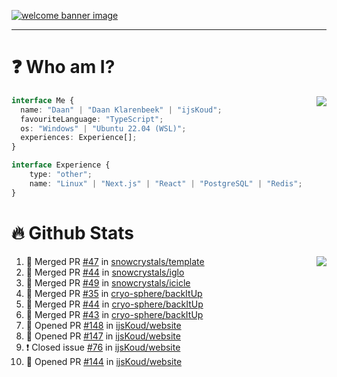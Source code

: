 <h1 align="center" style="display:none;"></h1>

<a href="https://ijskoud.dev/"><img src="https://cdn.ijskoud.dev/files/IIcds5oPKl.png" alt="welcome banner image" /></a>

---

# ❓ Who am I?

<img align="right" src="http://gh-stats.ijskoud.dev/api/top-langs?username=ijsKoud&cache_seconds=1800&layout=compact&hide_border=true&hide_rank=true&show_icons=true&theme=dark&title_color=ffffff&hide_border=true&locale=en" />

```typescript
interface Me {
  name: "Daan" | "Daan Klarenbeek" | "ijsKoud";
  favouriteLanguage: "TypeScript";
  os: "Windows" | "Ubuntu 22.04 (WSL)";
  experiences: Experience[];
}

interface Experience {
    type: "other";
    name: "Linux" | "Next.js" | "React" | "PostgreSQL" | "Redis";
}
```

# 🔥 Github Stats

<img align="right" src="http://gh-stats.ijskoud.dev/api? username=ijsKoud&cache_seconds=1800&hide_border=true&hide_rank=true&show_icons=true&theme=dark&title_color=ffffff&hide_border=true&locale=en">

<!--START_SECTION:activity-->
1. 🎉 Merged PR [#47](https://github.com/snowcrystals/template/pull/47) in [snowcrystals/template](https://github.com/snowcrystals/template)
2. 🎉 Merged PR [#44](https://github.com/snowcrystals/iglo/pull/44) in [snowcrystals/iglo](https://github.com/snowcrystals/iglo)
3. 🎉 Merged PR [#49](https://github.com/snowcrystals/icicle/pull/49) in [snowcrystals/icicle](https://github.com/snowcrystals/icicle)
4. 🎉 Merged PR [#35](https://github.com/cryo-sphere/backItUp/pull/35) in [cryo-sphere/backItUp](https://github.com/cryo-sphere/backItUp)
5. 🎉 Merged PR [#44](https://github.com/cryo-sphere/backItUp/pull/44) in [cryo-sphere/backItUp](https://github.com/cryo-sphere/backItUp)
6. 🎉 Merged PR [#43](https://github.com/cryo-sphere/backItUp/pull/43) in [cryo-sphere/backItUp](https://github.com/cryo-sphere/backItUp)
7. 💪 Opened PR [#148](https://github.com/ijsKoud/website/pull/148) in [ijsKoud/website](https://github.com/ijsKoud/website)
8. 💪 Opened PR [#147](https://github.com/ijsKoud/website/pull/147) in [ijsKoud/website](https://github.com/ijsKoud/website)
9. ❗️ Closed issue [#76](https://github.com/ijsKoud/website/issues/76) in [ijsKoud/website](https://github.com/ijsKoud/website)
10. 💪 Opened PR [#144](https://github.com/ijsKoud/website/pull/144) in [ijsKoud/website](https://github.com/ijsKoud/website)
<!--END_SECTION:activity-->

<h1 align="center" style="display:none;"></h1>
